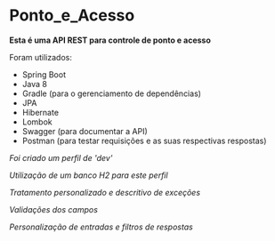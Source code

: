 # Ponto_e_Acesso

**Esta é uma API REST para controle de ponto e acesso**

Foram utilizados:
- Spring Boot
- Java 8
- Gradle (para o gerenciamento de dependências)
- JPA
- Hibernate
- Lombok
- Swagger (para documentar a API)
- Postman (para testar requisições e as suas respectivas respostas)

_Foi criado um perfil de 'dev'_

_Utilização de um banco H2 para este perfil_

_Tratamento personalizado e descritivo de exceções_

_Validações dos campos_

_Personalização de entradas e filtros de respostas_
